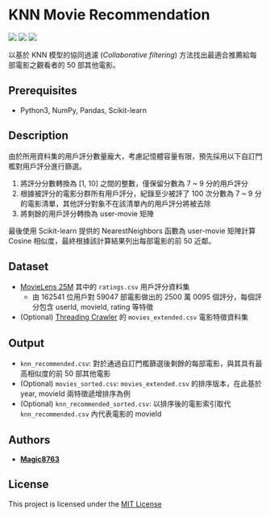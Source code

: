 # KNN Movie Recommendation
![](https://img.shields.io/github/stars/magic8763/knn_recommendation)
![](https://img.shields.io/github/watchers/magic8763/knn_recommendation)
![](https://img.shields.io/github/forks/magic8763/knn_recommendation)

以基於 KNN 模型的協同過濾 (*Collaborative filtering*) 方法找出最適合推薦給每部電影之觀看者的 50 部其他電影。

## Prerequisites
- Python3, NumPy, Pandas, Scikit-learn

## Description
由於所用資料集的用戶評分數量龐大，考慮記憶體容量有限，預先採用以下自訂門檻對用戶評分進行篩選。
1. 將評分分數轉換為 \[1, 10] 之間的整數，僅保留分數為 7 ~ 9 分的用戶評分
2. 根據被評分的電影分群所有用戶評分，紀錄至少被評了 100 次分數為 7 ~ 9 分的電影清單，其他評分對象不在該清單內的用戶評分將被去除
3. 將剩餘的用戶評分轉換為 user-movie 矩陣

最後使用 Scikit-learn 提供的 NearestNeighbors 函數為 user-movie 矩陣計算 Cosine 相似度，最終根據該計算結果列出每部電影的前 50 近鄰。

## Dataset
- [MovieLens 25M](https://grouplens.org/datasets/movielens/25m) 其中的 `ratings.csv` 用戶評分資料集
  - 由 162541 位用戶對 59047 部電影做出的 2500 萬 0095 個評分，每個評分包含 userId, movieId, rating 等特徵
- (Optional) [Threading Crawler](https://github.com/Magic8763/threading_crawler/tree/main) 的 `movies_extended.csv` 電影特徵資料集

## Output
- `knn_recommended.csv`: 對於通過自訂門檻篩選後剩餘的每部電影，與其具有最高相似度的前 50 部其他電影
- \(Optional) `movies_sorted.csv`: `movies_extended.csv` 的排序版本，在此基於 year, movieId 兩特徵遞增排序為例
- \(Optional) `knn_recommended_sorted.csv`: 以排序後的電影索引取代 `knn_recommended.csv` 內代表電影的 movieId 

## Authors
* **[Magic8763](https://github.com/Magic8763)**

## License
This project is licensed under the [MIT License](https://github.com/Magic8763/knn_recommendation/blob/main/LICENSE)

